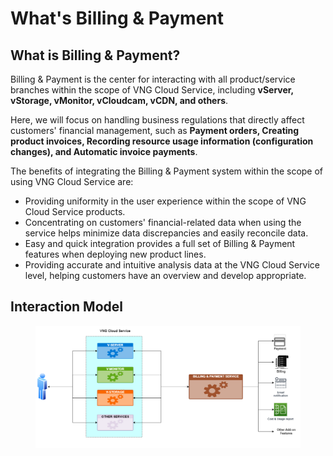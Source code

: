# What's Billing & Payment

## What is Billing & Payment?

Billing & Payment is the center for interacting with all product/service branches within the scope of VNG Cloud Service, including **vServer, vStorage, vMonitor, vCloudcam, vCDN, and others**.&#x20;

Here, we will focus on handling business regulations that directly affect customers' financial management, such as **Payment orders, Creating product invoices, Recording resource usage information (configuration changes), and Automatic invoice payments**.&#x20;

The benefits of integrating the Billing & Payment system within the scope of using VNG Cloud Service are:&#x20;

* Providing uniformity in the user experience within the scope of VNG Cloud Service products.
* Concentrating on customers' financial-related data when using the service helps minimize data discrepancies and easily reconcile data.&#x20;
* Easy and quick integration provides a full set of Billing & Payment features when deploying new product lines.&#x20;
* Providing accurate and intuitive analysis data at the VNG Cloud Service level, helping customers have an overview and develop appropriate.

## Interaction Model

<figure><img src="../.gitbook/assets/image (3) (1) (1) (1) (1) (1) (1) (1) (1) (1) (1) (1) (1) (1) (1) (1) (1).png" alt=""><figcaption></figcaption></figure>
